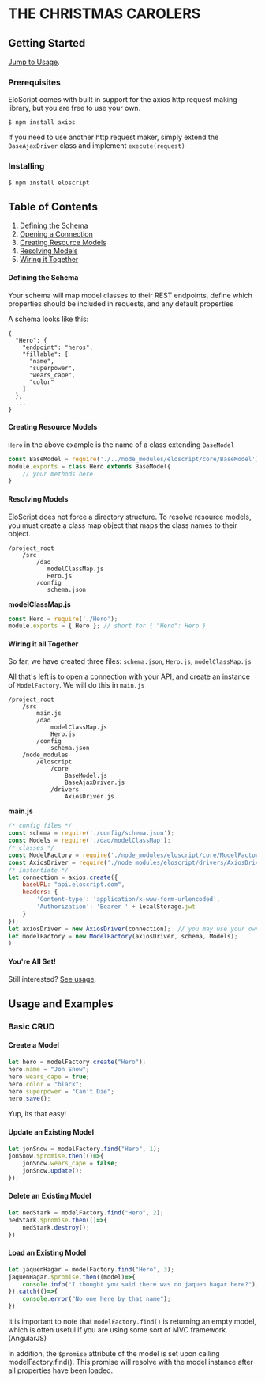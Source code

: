 # THE CHRISTMAS CAROLERS

## Getting Started

[Jump to Usage](#usage).
### Prerequisites
EloScript comes with built in support for the axios http request making library,
but you are free to use your own.
```
$ npm install axios
```
If you need to use another http request maker, simply extend the `BaseAjaxDriver` class
and implement `execute(request)`

### Installing
```
$ npm install eloscript
```

## Table of Contents
1. [Defining the Schema](#schema)
2. [Opening a Connection](#connecting)
3. [Creating Resource Models](#modeling)
4. [Resolving Models](#resolving)
5. [Wiring it Together](#main)

#### <a name="schema"></a> Defining the Schema
Your schema will map model classes to their REST endpoints, define which properties
should be included in requests, and any default properties

A schema looks like this:
```
{
  "Hero": {
    "endpoint": "heros",
    "fillable": [
      "name",
      "superpower",
      "wears_cape",
      "color"
    ]
  },
  ...
}
```

#### <a name="modeling"></a> Creating Resource Models
`Hero` in the above example is the name of a class extending `BaseModel`
```javascript
const BaseModel = require('./../node_modules/eloscript/core/BaseModel');
module.exports = class Hero extends BaseModel{
    // your methods here
}
```

#### <a name="resolving"></a> Resolving Models 
EloScript does not force a directory structure. To resolve resource models, you must
create a class map object that maps the class names to their object.
```
/project_root
    /src
        /dao
           modelClassMap.js
           Hero.js
        /config
           schema.json
```
**modelClassMap.js**
```javascript
const Hero = require('./Hero');
module.exports = { Hero }; // short for { "Hero": Hero }
```

#### <a name="main"></a> Wiring it all Together
So far, we have created three files: `schema.json`, `Hero.js`, `modelClassMap.js`

All that's left is to open a connection with your API, and create an instance of `ModelFactory`.
We will do this in `main.js`
```
/project_root
    /src
        main.js
        /dao
            modelClassMap.js
            Hero.js
        /config
            schema.json
    /node_modules
        /eloscript
            /core
                BaseModel.js
                BaseAjaxDriver.js
            /drivers
                AxiosDriver.js
```
**main.js**
```javascript
/* config files */
const schema = require('./config/schema.json');
const Models = require('./dao/modelClassMap');
/* classes */
const ModelFactory = require('./node_modules/eloscript/core/ModelFactory');
const AxiosDriver = require('./node_modules/eloscript/drivers/AxiosDriver');
/* instantiate */
let connection = axios.create({
    baseURL: "api.eloscript.com",
    headers: {
        'Content-type': 'application/x-www-form-urlencoded',
        'Authorization': 'Bearer ' + localStorage.jwt
    }
});
let axiosDriver = new AxiosDriver(connection);  // you may use your own driver and connection strategy
let modelFactory = new ModelFactory(axiosDriver, schema, Models);
)
```
#### You're All Set!
Still interested? [See usage](#usage).








## <a name="usage"></a> Usage and Examples
### Basic CRUD
#### Create a Model
```javascript
let hero = modelFactory.create("Hero");
hero.name = "Jon Snow";
hero.wears_cape = true;
hero.color = "black";
hero.superpower = "Can't Die";
hero.save();
```
Yup, its that easy!
#### Update an Existing Model
```javascript
let jonSnow = modelFactory.find("Hero", 1);
jonSnow.$promise.then(()=>{
    jonSnow.wears_cape = false;
    jonSnow.update();
});
```
#### Delete an Existing Model
```javascript
let nedStark = modelFactory.find("Hero", 2);
nedStark.$promise.then(()=>{
    nedStark.destroy();
})
```
#### Load an Existing Model
```javascript
let jaquenHagar = modelFactory.find("Hero", 3);
jaquenHagar.$promise.then((model)=>{
    console.info("I thought you said there was no jaquen hagar here?");
}).catch(()=>{
    console.error("No one here by that name");
})
```
It is important to note that `modelFactory.find()` is returning an empty model, which is often
useful if you are using some sort of MVC framework. (AngularJS)

In addition, the `$promise` attribute of the model is set upon calling modelFactory.find().
This promise will resolve with the model instance after all properties have been loaded.
